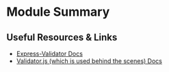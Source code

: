 # Module Summary

## Useful Resources & Links

- [Express-Validator Docs](https://express-validator.github.io/docs/)
- [Validator.js (which is used behind the scenes) Docs](https://github.com/chriso/validator.js)
